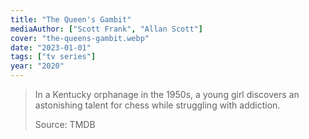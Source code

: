 ```yaml
---
title: "The Queen's Gambit"
mediaAuthor: ["Scott Frank", "Allan Scott"]
cover: "the-queens-gambit.webp"
date: "2023-01-01"
tags: ["tv series"]
year: "2020"
---
```


> In a Kentucky orphanage in the 1950s, a young girl discovers an astonishing talent for chess while struggling with addiction.
>
> Source: TMDB
